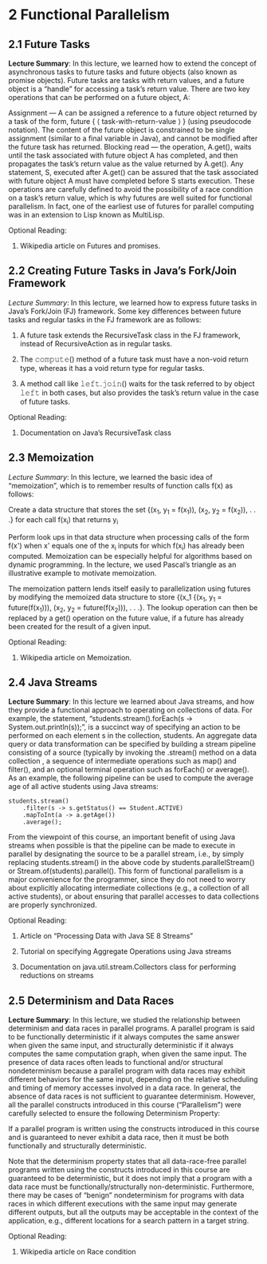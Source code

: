 # 2 Functional Parallelism

## 2.1 Future Tasks

**Lecture Summary**: In this lecture, we learned how to extend the concept of asynchronous tasks to future tasks and future objects (also known as promise objects). Future tasks are tasks with return values, and a future object is a “handle” for accessing a task’s return value. There are two key operations that can be performed on a future object, A:

Assignment — A can be assigned a reference to a future object returned by a task of the form, future { ⟨ task-with-return-value ⟩ } (using pseudocode notation). The content of the future object is constrained to be single assignment (similar to a final variable in Java), and cannot be modified after the future task has returned.
Blocking read — the operation, A.get(), waits until the task associated with future object A has completed, and then propagates the task’s return value as the value returned by A.get(). Any statement, S, executed after A.get() can be assured that the task associated with future object A must have completed before S starts execution.
These operations are carefully defined to avoid the possibility of a race condition on a task’s return value, which is why futures are well suited for functional parallelism. In fact, one of the earliest use of futures for parallel computing was in an extension to Lisp known as MultiLisp.

Optional Reading:

1. Wikipedia article on Futures and promises.

## 2.2 Creating Future Tasks in Java’s Fork/Join Framework

*Lecture Summary*: In this lecture, we learned how to express future tasks in Java’s Fork/Join (FJ) framework. Some key differences between future tasks and regular tasks in the FJ framework are as follows:

1. A future task extends the RecursiveTask class in the FJ framework, instead of RecursiveAction as in regular tasks.

2. The 𝚌𝚘𝚖𝚙𝚞𝚝𝚎() method of a future task must have a non-void return type, whereas it has a void return type for regular tasks.

3. A method call like 𝚕𝚎𝚏𝚝.𝚓𝚘𝚒𝚗() waits for the task referred to by object 𝚕𝚎𝚏𝚝 in both cases, but also provides the task’s return value in the case of future tasks.

Optional Reading:

1. Documentation on Java’s RecursiveTask class

## 2.3 Memoization

*Lecture Summary*: In this lecture, we learned the basic idea of “memoization”, which is to remember results of function calls f(x) as follows:

Create a data structure that stores the set {(x<sub>1</sub>, y<sub>1</sub> = f(x<sub>1</sub>)), (x<sub>2</sub>, y<sub>2</sub> = f(x<sub>2</sub>)), . . .} for each call f(x<sub>i</sub>) that returns y<sub>i</sub>

Perform look ups in that data structure when processing calls of the form f(x') when x' equals one of the x<sub>i</sub> inputs for which f(x<sub>i</sub>) has already been computed.
Memoization can be especially helpful for algorithms based on dynamic programming. In the lecture, we used Pascal’s triangle as an illustrative example to motivate memoization.

The memoization pattern lends itself easily to parallelization using futures by modifying the memoized data structure to store {(x_1 
{(x<sub>1</sub>, y<sub>1</sub> = future(f(x<sub>1</sub>))), (x<sub>2</sub>, y<sub>2</sub> = future(f(x<sub>2</sub>))), . . .}. The lookup operation can then be replaced by a get() operation on the future value, if a future has already been created for the result of a given input.

Optional Reading:

1. Wikipedia article on Memoization.

## 2.4 Java Streams

**Lecture Summary**: In this lecture we learned about Java streams, and how they provide a functional approach to operating on collections of data. For example, the statement, “students.stream().forEach(s → System.out.println(s));”, is a succinct way of specifying an action to be performed on each element s in the collection, students. An aggregate data query or data transformation can be specified by building a stream pipeline consisting of a source (typically by invoking the .stream() method on a data collection , a sequence of intermediate operations such as map() and filter(), and an optional terminal operation such as forEach() or average(). As an example, the following pipeline can be used to compute the average age of all active students using Java streams:
```
students.stream()
    .filter(s -> s.getStatus() == Student.ACTIVE)
    .mapToInt(a -> a.getAge())
    .average();
```
From the viewpoint of this course, an important benefit of using Java streams when possible is that the pipeline can be made to execute in parallel by designating the source to be a parallel stream, i.e., by simply replacing students.stream() in the above code by students.parallelStream() or Stream.of(students).parallel(). This form of functional parallelism is a major convenience for the programmer, since they do not need to worry about explicitly allocating intermediate collections (e.g., a collection of all active students), or about ensuring that parallel accesses to data collections are properly synchronized.

Optional Reading:

1. Article on “Processing Data with Java SE 8 Streams”

2. Tutorial on specifying Aggregate Operations using Java streams

3. Documentation on java.util.stream.Collectors class for performing reductions on streams

## 2.5 Determinism and Data Races

**Lecture Summary**: In this lecture, we studied the relationship between determinism and data races in parallel programs. A parallel program is said to be functionally deterministic if it always computes the same answer when given the same input, and structurally deterministic if it always computes the same computation graph, when given the same input. The presence of data races often leads to functional and/or structural nondeterminism because a parallel program with data races may exhibit different behaviors for the same input, depending on the relative scheduling and timing of memory accesses involved in a data race. In general, the absence of data races is not sufficient to guarantee determinism. However, all the parallel constructs introduced in this course (“Parallelism”) were carefully selected to ensure the following Determinism Property:

If a parallel program is written using the constructs introduced in this course and is guaranteed to never exhibit a data race, then it must be both functionally and structurally deterministic.

Note that the determinism property states that all data-race-free parallel programs written using the constructs introduced in this course are guaranteed to be deterministic, but it does not imply that a program with a data race must be functionally/structurally non-deterministic. Furthermore, there may be cases of “benign” nondeterminism for programs with data races in which different executions with the same input may generate different outputs, but all the outputs may be acceptable in the context of the application, e.g., different locations for a search pattern in a target string.

Optional Reading:

1. Wikipedia article on Race condition
